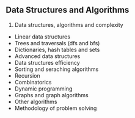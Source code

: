 ## Data Structures and Algorithms

1. Data structures, algorithms and complexity
* Linear data structures
* Trees and traversals (dfs and bfs)
* Dictionaries, hash tables and sets
* Advanced data structures
* Data structures efficiency
* Sorting and seraching algorithms
* Recursion
* Combinatorics
* Dynamic programming
* Graphs and graph algorithms
* Other algorithms
* Methodology of problem solving